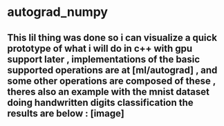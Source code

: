 # autograd_numpy
## This lil thing was done so i can visualize a quick prototype of what i will do in c++ with gpu support later , implementations of the basic supported operations are at [ml/autograd] , and some other operations are composed of these , theres also an example with the mnist dataset doing handwritten digits classification the results are below : [image]
